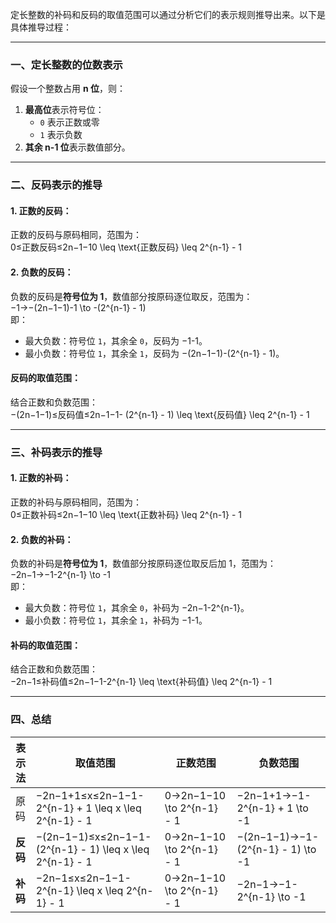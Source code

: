 定长整数的补码和反码的取值范围可以通过分析它们的表示规则推导出来。以下是具体推导过程：

---

### 一、定长整数的位数表示

假设一个整数占用 **n 位**，则：

1. **最高位**表示符号位：
    - `0` 表示正数或零
    - `1` 表示负数
2. **其余 n-1 位**表示数值部分。

---

### 二、反码表示的推导

#### 1. 正数的反码：

正数的反码与原码相同，范围为：  
0≤正数反码≤2n−1−10 \leq \text{正数反码} \leq 2^{n-1} - 1

#### 2. 负数的反码：

负数的反码是**符号位为 1**，数值部分按原码逐位取反，范围为：  
−1→−(2n−1−1)-1 \to -(2^{n-1} - 1)  
即：

- 最大负数：符号位 `1`，其余全 `0`，反码为 −1-1。
- 最小负数：符号位 `1`，其余全 `1`，反码为 −(2n−1−1)-(2^{n-1} - 1)。

#### **反码的取值范围**：

结合正数和负数范围：  
−(2n−1−1)≤反码值≤2n−1−1- (2^{n-1} - 1) \leq \text{反码值} \leq 2^{n-1} - 1

---

### 三、补码表示的推导

#### 1. 正数的补码：

正数的补码与原码相同，范围为：  
0≤正数补码≤2n−1−10 \leq \text{正数补码} \leq 2^{n-1} - 1

#### 2. 负数的补码：

负数的补码是**符号位为 1**，数值部分按原码逐位取反后加 1，范围为：  
−2n−1→−1-2^{n-1} \to -1  
即：

- 最大负数：符号位 `1`，其余全 `0`，补码为 −2n−1-2^{n-1}。
- 最小负数：符号位 `1`，其余全 `1`，补码为 −1-1。

#### **补码的取值范围**：

结合正数和负数范围：  
−2n−1≤补码值≤2n−1−1-2^{n-1} \leq \text{补码值} \leq 2^{n-1} - 1

---

### 四、总结

| 表示法    | 取值范围                                                      | 正数范围                      | 负数范围                              |
| ------ | --------------------------------------------------------- | ------------------------- | --------------------------------- |
| 原码     | −2n−1+1≤x≤2n−1−1-2^{n-1} + 1 \leq x \leq 2^{n-1} - 1      | 0→2n−1−10 \to 2^{n-1} - 1 | −2n−1+1→−1-2^{n-1} + 1 \to -1     |
| **反码** | −(2n−1−1)≤x≤2n−1−1- (2^{n-1} - 1) \leq x \leq 2^{n-1} - 1 | 0→2n−1−10 \to 2^{n-1} - 1 | −(2n−1−1)→−1-(2^{n-1} - 1) \to -1 |
| **补码** | −2n−1≤x≤2n−1−1-2^{n-1} \leq x \leq 2^{n-1} - 1            | 0→2n−1−10 \to 2^{n-1} - 1 | −2n−1→−1-2^{n-1} \to -1           |